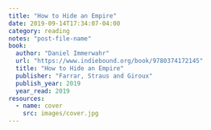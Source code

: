 ```yaml
---
title: "How to Hide an Empire"
date: 2019-09-14T17:34:07-04:00
category: reading
notes: "post-file-name"
book:
  author: "Daniel Immerwahr"
  url: "https://www.indiebound.org/book/9780374172145"
  title: "How to Hide an Empire"
  publisher: "Farrar, Straus and Giroux"
  publish_year: 2019
  year_read: 2019
resources:
  - name: cover
    src: images/cover.jpg
---
```


